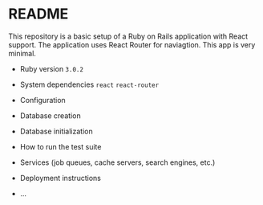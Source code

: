 # README

This repository is a basic setup of a Ruby on Rails application with React support.  The application uses React Router for naviagtion.  This app is very minimal.

* Ruby version
`3.0.2`
* System dependencies
`react`
`react-router`
* Configuration

* Database creation

* Database initialization

* How to run the test suite

* Services (job queues, cache servers, search engines, etc.)

* Deployment instructions

* ...
